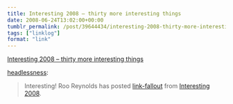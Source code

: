 ```yaml
---
title: Interesting 2008 – thirty more interesting things
date: 2008-06-24T13:02:00+00:00
tumblr_permalink: /post/39644434/interesting-2008-thirty-more-interesting-things
tags: ["linklog"]
format: "link"
---
```


[Interesting 2008 &#8211; thirty more interesting things][1]

<a href="http://headlessness.com/post/39642997/interesting-2008-thirty-more-interesting-things">headlessness</a>:

> Interesting! Roo Reynolds has posted <a href="http://www.rooreynolds.com/2008/06/23/interesting-2008-thirty-more-interesting-things/">link-fallout</a> from <a href="http://russelldavies.typepad.com/planning/interesting2008/index.html">Interesting 2008</a>.

[1]: http://www.rooreynolds.com/2008/06/23/interesting-2008-thirty-more-interesting-things/
